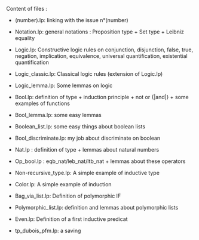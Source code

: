 Content of files :

   - (number).lp: linking with the issue n°(number)
   
   - Notation.lp: general notations :
                     Proposition type + Set type + Leibniz equality

   - Logic.lp: Constructive logic rules on conjunction, disjunction, false, true, negation, implication, equivalence, universal quantification, existential quantification
   - Logic_classic.lp: Classical logic rules (extension of Logic.lp)
   - Logic_lemma.lp: Some lemmas on logic

   - Bool.lp: definition of type + induction principle + not or {|and|}
                 + some examples of functions
   - Bool_lemma.lp: some easy lemmas
   - Boolean_list.lp: some easy things about boolean lists
   - Bool_discriminate.lp: my job about discriminate on boolean

   - Nat.lp  : definition of type + lemmas about natural numbers
   - Op_bool.lp : eqb_nat/leb_nat/ltb_nat + lemmas about these operators 

   - Non-recursive_type.lp: A simple example of inductive type
   - Color.lp: A simple example of induction
   - Bag_via_list.lp: Definition of polymorphic IF
   - Polymorphic_list.lp: definition and lemmas about polymorphic lists
   - Even.lp: Definition of a first inductive predicat

   - tp_dubois_pfm.lp: a saving